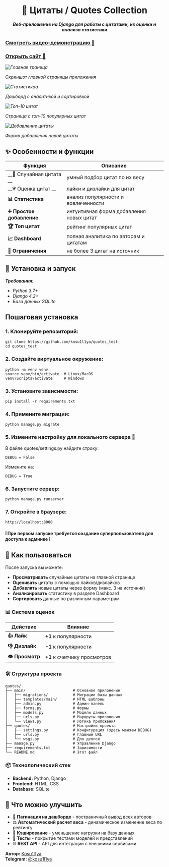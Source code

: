 <div align="center">

# 🐷 Цитаты / Quotes Collection
_**Веб-приложение на Django для работы с цитатами, их оценки и анализа статистики**_
</div>

### [Смотреть видео-демонстрацию 🎀](https://disk.yandex.ru/i/FldZ5hq4Ko6Tuw)
### [Открыть сайт 🧠](https://kosu1l1ya.pythonanywhere.com)

_![Главная траница](screenshots/home.png)_

*Скриншот главной страницы приложения*


_![Статистикаа](screenshots/dashboard.png)_

*Дашборд с аналитикой и сортировкой*


_![Топ-10 цитат](screenshots/popular.png)_

*Страница с топ-10 популярных цитат*


_![Добавление цитаты](screenshots/add_quote.png)_

*Форма добавления новой цитаты*

## ✨ Особенности и функции

| Функция | Описание |
|---------|----------|
| __🧊 Случайная цитата __  | умный подбор цитат по их весу |
| __💗 Оценка цитат __ | лайки и дизлайки для цитат |
| __📊 Статистика__ | анализ популярности и вовлеченности |
| __➕ Простое добавление__ | интуитивная форма добавления новых цитат  |
| __🏆 Топ цитат__ | рейтинг популярных цитат |
| __📈 Dashboard__ | полная аналитика по авторам и цитатам |
|__💎 Ограничения__ | не более 3 цитат на источник |


	
## 🚀 Установка и запуск
 **_Требования:_**
* _Python 3.7+_
* _Django 4.2+_
* _База данных SQLite_

## Пошаговая установка
### 1. Клонируйте репозиторий:
```
git clone https://github.com/kosu1l1ya/quotes_test
cd quotes_test
```
### 2. Создайте виртуальное окружение:
```
python -m venv venv
source venv/bin/activate  # Linux/MacOS
venv\Scripts\activate     # Windows
```
### 3. Установите зависимости:
```
pip install -r requirements.txt
```
### 4. Примените миграции:
```
python manage.py migrate
```
### 5. Измените настройку для локального сервера 🔧 
В файле quotes/settings.py найдите строку:
```
DEBUG = False
```
Измените на:
```
DEBUG = True
```
### 6. Запустите сервер:
```
python manage.py runserver
```
### 7. Откройте в браузере:
```
http://localhost:8000
```
#### ❕ При первом запуске требуется создание суперпользователя для доступа к админке ❕

## 🎯 Как пользоваться

После запуска вы можете:
- **Просматривать** случайные цитаты на главной странице
- **Оценивать** цитаты с помощью лайков/дизлайков
- **Добавлять** новые цитаты через форму (макс. 3 на источник)
- **Анализировать** статистику в разделе Dashboard
- **Сортировать** данные по различным параметрам

### 📊 Система оценок

| Действие | Влияние |
|----------|---------|
| __👍 Лайк__ | __+1__ к популярности |
| __👎 Дизлайк__ | __-1__ к популярности |
| __👁 Просмотр__ | __+1__ к счетчику просмотров |
### 🛠️ Структура проекта
```
quotes/
├── main/                     # Основное приложение
│   ├── migrations/           # Миграции базы данных
│   ├── templates/main/       # HTML шаблоны
│   ├── admin.py              # Админ-панель
│   ├── forms.py              # Формы
│   ├── models.py             # Модели данных
│   ├── urls.py               # Маршруты приложения
│   └── views.py              # Логика приложения
├── quotes/                   # Настройки проекта
│   ├── settings.py           # Конфигурация (здесь меняем DEBUG)
│   ├── urls.py               # Главные URL
│   └── wsgi.py               # Для деплоя
├── manage.py                 # Управление Django
├── requirements.txt          # Зависимости
└── README.md                 # Этот файл

```
### 📦 Технологический стек
- **Backend:** Python, Django
- **Frontend:** HTML, CSS 
- **Database:** SQLite 

## 🔮 Что можно улучшить

- 📄 **Пагинация на дашборде** - постраничный вывод всех авторов
- ⚖️ **Автоматический расчет веса** - динамическое изменение веса по рейтингу  
- 🚀 **Кэширование** - уменьшение нагрузки на базу данных
- 🧪 **Тесты** - покрытие тестами моделей и представлений
- 🌐 **REST API** - API для интеграции с внешними сервисами

**Автор:** [Kosu1l1ya](https://github.com/Kosu1l1ya)  
**Telegram:** [@kosu1l1ya](https://t.me/kosu1l1ya) 